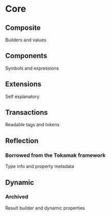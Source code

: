 # Core

## Composite
Builders and values

## Components
Symbols and expressions

## Extensions
Self explanatory

## Transactions
Readable tags and tokens

## Reflection
### Borrowed from the Tokamak framework
Type info and property metadata

## Dynamic
### Archived 
Result builder and dynamic properties
